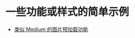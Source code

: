 # 一些功能或样式的简单示例

- [类似 Medium 的图片预加载功能](https://ryli.github.io/feature-demo/medium-like-image-loading.html)
